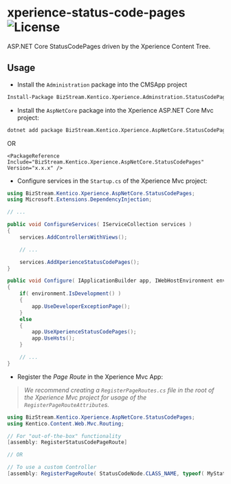 # xperience-status-code-pages ![License](https://img.shields.io/github/license/BizStream/xperience-status-code-pages)

ASP.NET Core StatusCodePages driven by the Xperience Content Tree.

## Usage

- Install the `Administration` package into the CMSApp project

```bash
Install-Package BizStream.Kentico.Xperience.Adminstration.StatusCodePages
```

- Install the `AspNetCore` package into the Xperience ASP.NET Core Mvc project:

```bash
dotnet add package BizStream.Kentico.Xperience.AspNetCore.StatusCodePages
```

OR

```csproj
<PackageReference Include="BizStream.Kentico.Xperience.AspNetCore.StatusCodePages" Version="x.x.x" />
```

- Configure services in the `Startup.cs` of the Xperience Mvc project:

```csharp
using BizStream.Kentico.Xperience.AspNetCore.StatusCodePages;
using Microsoft.Extensions.DependencyInjection;

// ...

public void ConfigureServices( IServiceCollection services )
{
    services.AddControllersWithViews();

    // ...

    services.AddXperienceStatusCodePages();
}

public void Configure( IApplicationBuilder app, IWebHostEnvironment environment )
{
    if( environment.IsDevelopment() )
    {
        app.UseDeveloperExceptionPage();
    }
    else
    {
        app.UseXperienceStatusCodePages();
        app.UseHsts();
    }

    // ...
}
```

- Register the _Page Route_ in the Xperience Mvc App:
  
> _We recommend creating a `RegisterPageRoutes.cs` file in the root of the Xperience Mvc project for usage of the `RegisterPageRouteAttribute`s._

```csharp
using BizStream.Kentico.Xperience.AspNetCore.StatusCodePages;
using Kentico.Content.Web.Mvc.Routing;

// For "out-of-the-box" functionality
[assembly: RegisterStatusCodePageRoute]

// OR

// To use a custom Controller
[assembly: RegisterPageRoute( StatusCodeNode.CLASS_NAME, typeof( MyStatusCodeController ) )]
```
